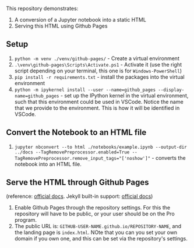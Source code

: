 This repository demonstrates:
1. A conversion of a Jupyter notebook into a static HTML
2. Serving this HTML using Github Pages

## Setup

1. `python -m venv ./venv/github-pages/` - Create a virtual environment
2. `.\venv\github-pages\Scripts\Activate.ps1` - Activate it (use the right script depending on your terminal, this one is for `Windows-PowerShell`)
3. `pip install -r requirements.txt` - install the packages into the virtual environment
4. `python -m ipykernel install --user --name=github_pages --display-name=github_pages` - set up the IPython kernel in the virtual environment, such that this environment could be used in VSCode. Notice the name that we provide to the environment. This is how it will be identified in VSCode. 

## Convert the Notebook to an HTML file

1. `jupyter nbconvert --to html ./notebooks/example.ipynb --output-dir ../docs --TagRemovePreprocessor.enabled=True --TagRemovePreprocessor.remove_input_tags="['noshow']"` - converts the notebook into an HTML file. 

## Serve the HTML through Github Pages
(reference: [official docs](https://docs.github.com/en/pages/quickstart). Jekyll built-in support: [official docs](https://docs.github.com/en/pages/setting-up-a-github-pages-site-with-jekyll/about-github-pages-and-jekyll))
1. Enable Github Pages through the repository settings. For this the repository will have to be public, or your user should be on the Pro program. 
2. The public URL is: `GITHUB-USER-NAME.github.io/REPOSITORY-NAME`, and the landing page is `index.html`. NOte that you can you set your own domain if you own one, and this can be set via the repository's settings. 